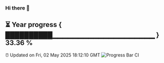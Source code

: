 ### Hi there 👋
⏳ Year progress { ██████████▁▁▁▁▁▁▁▁▁▁▁▁▁▁▁▁▁▁▁▁ } 33.36 %
---
⏰ Updated on Fri, 02 May 2025 18:12:10 GMT
![Progress Bar CI](https://github.com/Moyi321/Moyi321/workflows/Progress%20Bar%20CI/badge.svg)
